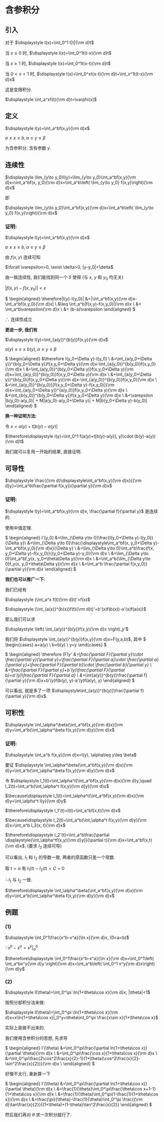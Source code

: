 # 含参积分

## 引入

对于 $\displaystyle I(x)=\int_0^1 t|t|{\rm d}t$

当 $x\leq 0$ 时, $\displaystyle I(x)=\int_0^1t(t-x){\rm d}t$

当 $x\geq 1$ 时, $\displaystyle I(x)=\int_0^1t(x-t){\rm d}t$

当 $0<x<1$ 时, $\displaystyle I(x)=\int_0^xt(x-t){\rm d}t+\int_x^1t(t-x){\rm d}x$

这是变限积分.

$\displaystyle \int_a^xf(t){\rm d}t=\varphi(x)$

## 定义

$\displaystyle I(y)=\int_a^bf(x,y){\rm d}x$

$a\leq x\leq b, \alpha\leq y\leq \beta$

为含参积分, 含有参数 $y$.

## 连续性

$\displaystyle \lim_{y\to y_0}I(y)=\lim_{y\to y_0}\int_a^bf(x,y){\rm d}x=\int_a^bf(x, y_0){\rm d}x=\int_a^b\left( \lim_{y\to y_0} f(x,y)\right){\rm d}x$

即 

$\displaystyle \lim_{y\to y_0}\int_a^bf(x,y){\rm d}x=\int_a^b\left( \lim_{y\to y_0} f(x,y)\right){\rm d}x$

### 证明:

$\displaystyle I(y)=\int_a^bf(x,y){\rm d}x$

$a\leq x\leq b, \alpha\leq y\leq \beta$

由 $f(x,y)$ 连续可知

$\forall \varepsilon>0, \exist \delta>0, |y-y_0|<\delta$

由一致连续性, 我们能找到同一个 $\delta$ 使得 (与 $x$, $y$ 和 $y_0$ 均无关) 

$|f(x,y)-f(x,y_0)|<\varepsilon$

$
\begin{aligned}
\therefore|I(y)-I(y_0)|
&=|\int_a^bf(x,y){\rm d}x-\int_a^bf(x,y_0){\rm d}x| \\
&\leq \int_a^b|f(x,y)-f(x,y_0)|{\rm d}x \\
&< \int_a^b\varepsilon{\rm d}x \\
&= (b-a)\varepsilon
\end{aligned}
$

$\therefore$ 连续性成立

**更进一步, 我们有**

$\displaystyle I(y)=\int_{a(y)}^{b(y)}f(x,y){\rm d}x$

$a(y)\leq x\leq b(y), \alpha\leq y\leq \beta$

$
\begin{aligned}
&\therefore I(y_0+\Delta y)-I(y_0) \\
&=\int_{a(y_0+\Delta y)}^{b(y_0+\Delta y)}f(x,y_0+\Delta y){\rm d}x-\int_{a(y_0)}^{b(y_0)}f(x,y_0){\rm d}x \\
&=\int_{a(y_0)}^{b(y_0+\Delta y)}f(x,y_0+\Delta y){\rm d}x+\int_{a(y_0)}^{b(y_0)}f(x,y_0+\Delta y){\rm d}x \\
&+\int_{a(y_0+\Delta y)}^{b(y_0)}f(x,y_0+\Delta y){\rm d}x-\int_{a(y_0)}^{b(y_0)}f(x,y_0){\rm d}x \\
&=\int_{a(y_0)}^{b(y_0)}[f(x,y_0+\Delta y)-f(x,y_0)]{\rm d}x+\int_{a(y_0+\Delta y)}^{a(y_0)}f(x,y_0+\Delta y){\rm d}x \\
&+\int_{b(y_0)}^{b(y_0+\Delta y)}f(x,y_0+\Delta y){\rm d}x \\
&<\varepsilon |b(y_0)-a(y_0)| + M|a(y_0)-a(y_0+\Delta y)| + M|b(y_0+\Delta y)-b(y_0)|
\end{aligned}
$

**换一种证明方法:**

令 $x=a(y)+t[b(y)-a(y)]$

$\therefore\displaystyle I(y)=\int_0^1 f(a(y)+t[b(y)-a(y)], y)\cdot (b(y)-a(y)){\rm d}t$

我们就可以复用一开始的结果, 直接证明.

## 可导性

$\displaystyle \frac{{\rm d}\displaystyle\int_a^bf(x,y){\rm d}x}{{\rm d}y}=\int_a^b\frac{\partial f(x,y)}{\partial y}{\rm d}x$

### 证明:

$\displaystyle I(y)=\int_a^bf(x,y){\rm d}x, \frac{\partial f}{\partial y}$ 是连续的.

使用中值定理.

$
\begin{aligned}
I'(y_0)
&=\lim_{\Delta y\to 0}\frac{I(y_0+\Delta y)-I(y_0)}{\Delta y}\\ 
&=\lim_{\Delta y\to 0}\frac{\displaystyle\int_a^bf(x, y_0+\Delta y)-\int_a^bf(x,y_0){\rm d}x}{\Delta y} \\
&=\lim_{\Delta y\to 0}\int_a^b\frac{f(x, y_0+\Delta y)-f(x,y_0)}{(y_0+\Delta y)-y_0}{\rm d}x \\
&=\lim_{\Delta y\to 0}\int_a^bf_y(x, y_0+\theta\Delta y){\rm d}x \\
&=\int_a^b(\lim_{\Delta y\to 0}f_y(x, y_0+\theta\Delta y)){\rm d}x \\
&=\int_a^b \frac{\partial f(x,y_0)}{\partial y}{\rm d}x
\end{aligned}
$

**我们也可以推广一下:**

我们已经有 

$\displaystyle (\int_a^x f(t){\rm d}t)'=f(x)$

$\displaystyle (\int_{a(x)}^{b(x)}f(t){\rm d}t)'=b'(x)f(b(x))-a'(x)f(a(x))$

那么我们可以求

$\displaystyle \left( \int_{a(y)}^{b(y)}f(x,y){\rm d}x \right)_y'$

我们将 $\displaystyle \int_{a(y)}^{b(y)}f(x,y){\rm d}x=F(y,a,b)$, 其中 $
\begin{cases}
a=a(y) \\
b=b(y) \\
y=y
\end{cases}
$

$
\begin{aligned}
\therefore (F)_y'
&=\frac{\partial F}{\partial y}\cdot \frac{\partial y}{\partial y}+\frac{\partial F}{\partial a}\cdot \frac{\partial a}{\partial y}+\frac{\partial F}{\partial b}\cdot \frac{\partial b}{\partial y} \\
&=\frac{\partial F}{\partial y}+b'(y)\frac{\partial F}{\partial b}+a'(y)\frac{\partial F}{\partial a} \\
&=\int_{a(y)}^{b(y)}\frac{\partial f}{\partial y}{\rm d}x+b'(y)f(b(y), y)-a'(y)f(a(y), y)
\end{aligned}
$

可以看出, 就是多了一项 $\displaystyle\int_{a(y)}^{b(y)}\frac{\partial f}{\partial y}{\rm d}x$.

## 可积性

$\displaystyle \int_\alpha^\beta(\int_a^bf(x,y){\rm d}x){\rm d}y=\int_a^b(\int_\alpha^\beta f(x,y){\rm d}y){\rm d}x$

### 证明:

$\displaystyle \int_a^b f(x,y){\rm d}x=I(y), \alpha\leq y\leq \beta$

要证 $\displaystyle \int_\alpha^\beta(\int_a^bf(x,y){\rm d}x){\rm d}y=\int_a^b(\int_\alpha^\beta f(x,y){\rm d}y){\rm d}x$

令 $\displaystyle I_1(t)=\int_\alpha^t(\int_a^bf(x,y){\rm d}x){\rm d}y,\quad I_2(t)=\int_a^b(\int_\alpha^t f(x,y){\rm d}y){\rm d}x$

$\because\displaystyle I_1(t)=\int_\alpha^t(\int_a^bf(x,y){\rm d}x){\rm d}y=\int_\alpha^t I(y){\rm d}y$

$\therefore\displaystyle I_1'(t)=I(t)=\int_a^bf(x,t){\rm d}x$

$\because\displaystyle I_2(t)=\int_a^b(\int_\alpha^t f(x,y){\rm d}y){\rm d}x=\int_a^b I_3(x, t){\rm d}x$

$\therefore\displaystyle I_2'(t)=\int_a^b\frac{\partial \displaystyle(\int_\alpha^tf(x,y){\rm d}y)}{\partial t}{\rm d}x=\int_a^bf(x,t){\rm d}x$, (要求 $I_3$ 连续可导)

可以看出, $I_1$ 和 $I_2$ 的导数一致, 两者的原函数只差一个常数.

取 $t=\alpha$ 有 $I_1(t)-I_2(t)=C=0$

$\therefore I_1$ 与 $I_2$ 一致.

$\therefore\displaystyle \int_\alpha^\beta(\int_a^bf(x,y){\rm d}x){\rm d}y=\int_a^b(\int_\alpha^\beta f(x,y){\rm d}y){\rm d}x$


## 例题

### (1)

$\displaystyle \int_0^1\frac{x^b-x^a}{\ln x}{\rm d}x, (0<a<b)$

$\because\displaystyle x^b-x^a=x^y|_a^b$

$\therefore\displaystyle \int_0^1\frac{x^b-x^a}{\ln x}{\rm d}x=\int_0^1\left( \int_a^bx^y{\rm d}y \right){\rm d}x=\int_a^b\left( \int_0^1 x^y{\rm d}x\right){\rm d}y$

### (2)

$\displaystyle I(\theta)=\int_0^\pi \ln(1+\theta\cos x){\rm d}x, |\theta|<1$

按照分部积分法来做:

$\displaystyle I(\theta)=\int_0^\pi \ln(1+\theta\cos x){\rm d}x=x\ln(1+\theta\cos x)|_0^y+\theta\int_0^\pi \frac{x\sin x}{1+\theta\cos x}$ 

实际上是做不出来的.

我们使用含参积分的思想, 先求导

$
\begin{aligned}
I'(\theta)
&=\int_0^\pi\frac{\partial ln(1+\theta\cos x)}{\partial \theta}{\rm d}x \\
&=\int_0^\pi\frac{\cos x}{1+\theta\cos x}{\rm d}x \\
&=\int_0^\pi\frac{2\cos^2\frac{x}{2}-1}{1+\theta(\cos^2\frac{x}{2}-\sin^2\frac{x}{2})}{\rm d}x \\
\end{aligned}
$

好像不太行, 重新算一下

$
\begin{aligned}
I'(\theta)
&=\int_0^\pi\frac{\partial ln(1+\theta\cos x)}{\partial \theta}{\rm d}x \\
&=\frac{1}{\theta}\int_0^\pi\frac{\theta\cos x+1-1}{1+\theta\cos x}{\rm d}x \\
&=\frac{1}{\theta}\int_0^\pi(1-\frac{1}{1+\theta\cos x}){\rm d}x \\
&=\frac{\pi}{\theta}-\frac{1}{\theta}\int_0^\pi \frac{{\rm d}\tan\frac{x}{2}}{(1+\theta)+(1-\theta)\tan^2\frac{x}{2}}
\end{aligned}
$

然后我们再对 $\theta$ 求一次积分就行了.
